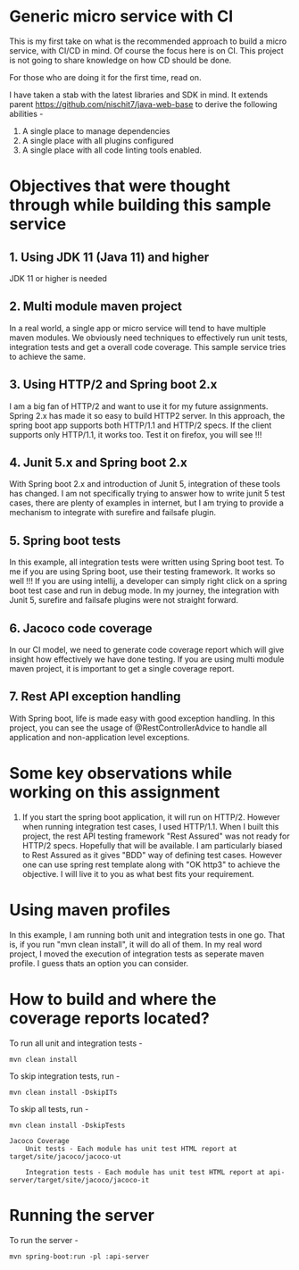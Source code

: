 # Generic micro service with CI

This is my first take on what is the recommended approach to build a micro service, with CI/CD in mind.
Of course the focus here is on CI. This project is not going to share knowledge on how CD should be done.

For those who are doing it for the first time, read on.

I have taken a stab with the latest libraries and SDK in mind.
It extends parent https://github.com/nischit7/java-web-base to derive the following abilities -
1. A single place to manage dependencies
2. A single place with all plugins configured
3. A single place with all code linting tools enabled.

# Objectives that were thought through while building this sample service

## 1. Using JDK 11 (Java 11) and higher

JDK 11 or higher is needed

## 2. Multi module maven project

In a real world, a single app or micro service will tend to have multiple maven modules.
We obviously need techniques to effectively run unit tests, integration tests and get a overall code coverage.
This sample service tries to achieve the same.

## 3. Using HTTP/2 and Spring boot 2.x

I am a big fan of HTTP/2 and want to use it for my future assignments.
Spring 2.x has made it so easy to build HTTP2 server.
In this approach, the spring boot app supports both HTTP/1.1 and HTTP/2 specs.
If the client supports only HTTP/1.1, it works too. Test it on firefox, you will see !!!

## 4. Junit 5.x and Spring boot 2.x

With Spring boot 2.x and introduction of Junit 5, integration of these tools has changed.
I am not specifically trying to answer how to write junit 5 test cases, there are plenty of examples in internet, 
but I am trying to provide a mechanism to integrate with surefire and failsafe plugin.

## 5. Spring boot tests

In this example, all integration tests were written using Spring boot test.
To me if you are using Spring boot, use their testing framework. It works so well !!!
If you are using intellij, a developer can simply right click on a spring boot test case and run in debug mode.
In my journey, the integration with Junit 5, surefire and failsafe plugins were not straight forward.

## 6. Jacoco code coverage

In our CI model, we need to generate code coverage report which will give insight how effectively we have done testing.
If you are using multi module maven project, it is important to get a single coverage report.

## 7. Rest API exception handling

With Spring boot, life is made easy with good exception handling. In this project, you can see the usage of @RestControllerAdvice to handle all application and non-application level exceptions. 

# Some key observations while working on this assignment

1. If you start the spring boot application, it will run on HTTP/2.
   However when running integration test cases,  I used HTTP/1.1.
   When I built this project, the rest API testing framework "Rest Assured" was not ready for HTTP/2 specs.
   Hopefully that will be available.
   I am particularly biased to Rest Assured as it gives "BDD" way of defining test cases. 
   However one can use spring rest template along with "OK http3" to achieve the objective.
   I will live it to you as what best fits your requirement.

# Using maven profiles

In this example, I am running both unit and integration tests in one go.
That is, if you run "mvn clean install", it will do all of them.
In my real word project, I moved the execution of integration tests as seperate maven profile.
I guess thats an option you can consider.

# How to build and where the coverage reports located?
To run all unit and integration tests -

    mvn clean install

To skip integration tests, run -

    mvn clean install -DskipITs

To skip all tests, run -

    mvn clean install -DskipTests

    Jacoco Coverage
        Unit tests - Each module has unit test HTML report at target/site/jacoco/jacoco-ut

        Integration tests - Each module has unit test HTML report at api-server/target/site/jacoco/jacoco-it

# Running the server
To run the server -

    mvn spring-boot:run -pl :api-server